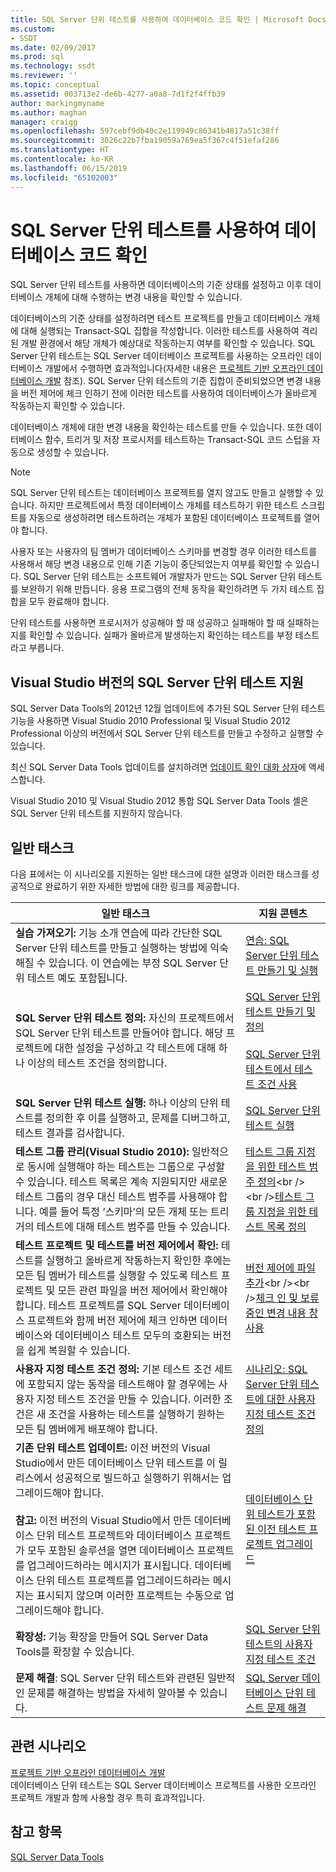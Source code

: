 ```yaml
---
title: SQL Server 단위 테스트를 사용하여 데이터베이스 코드 확인 | Microsoft Docs
ms.custom:
- SSDT
ms.date: 02/09/2017
ms.prod: sql
ms.technology: ssdt
ms.reviewer: ''
ms.topic: conceptual
ms.assetid: 003713e2-de6b-4277-a0a8-7d1f2f4ffb39
author: markingmyname
ms.author: maghan
manager: craigg
ms.openlocfilehash: 597cebf9db40c2e119949c86341b4817a51c38ff
ms.sourcegitcommit: 3026c22b7fba19059a769ea5f367c4f51efaf286
ms.translationtype: HT
ms.contentlocale: ko-KR
ms.lasthandoff: 06/15/2019
ms.locfileid: "65102003"
---
```

# <a name="verifying-database-code-by-using-sql-server-unit-tests"></a>SQL Server 단위 테스트를 사용하여 데이터베이스 코드 확인
SQL Server 단위 테스트를 사용하면 데이터베이스의 기준 상태를 설정하고 이후 데이터베이스 개체에 대해 수행하는 변경 내용을 확인할 수 있습니다.  
  
데이터베이스의 기준 상태를 설정하려면 테스트 프로젝트를 만들고 데이터베이스 개체에 대해 실행되는 Transact\-SQL 집합을 작성합니다. 이러한 테스트를 사용하여 격리된 개발 환경에서 해당 개체가 예상대로 작동하는지 여부를 확인할 수 있습니다. SQL Server 단위 테스트는 SQL Server 데이터베이스 프로젝트를 사용하는 오프라인 데이터베이스 개발에서 수행하면 효과적입니다(자세한 내용은 [프로젝트 기반 오프라인 데이터베이스 개발](../ssdt/project-oriented-offline-database-development.md) 참조). SQL Server 단위 테스트의 기준 집합이 준비되었으면 변경 내용을 버전 제어에 체크 인하기 전에 이러한 테스트를 사용하여 데이터베이스가 올바르게 작동하는지 확인할 수 있습니다.  
  
데이터베이스 개체에 대한 변경 내용을 확인하는 테스트를 만들 수 있습니다. 또한 데이터베이스 함수, 트리거 및 저장 프로시저를 테스트하는 Transact\-SQL 코드 스텁을 자동으로 생성할 수 있습니다.  
  
> [!NOTE]  
> SQL Server 단위 테스트는 데이터베이스 프로젝트를 열지 않고도 만들고 실행할 수 있습니다. 하지만 프로젝트에서 특정 데이터베이스 개체를 테스트하기 위한 테스트 스크립트를 자동으로 생성하려면 테스트하려는 개체가 포함된 데이터베이스 프로젝트를 열어야 합니다.  
  
사용자 또는 사용자의 팀 멤버가 데이터베이스 스키마를 변경할 경우 이러한 테스트를 사용해서 해당 변경 내용으로 인해 기존 기능이 중단되었는지 여부를 확인할 수 있습니다. SQL Server 단위 테스트는 소프트웨어 개발자가 만드는 SQL Server 단위 테스트를 보완하기 위해 만듭니다. 응용 프로그램의 전체 동작을 확인하려면 두 가지 테스트 집합을 모두 완료해야 합니다.  
  
단위 테스트를 사용하면 프로시저가 성공해야 할 때 성공하고 실패해야 할 때 실패하는지를 확인할 수 있습니다. 실패가 올바르게 발생하는지 확인하는 테스트를 부정 테스트라고 부릅니다.  
  
## <a name="visual-studio-editions-support-for-sql-server-unit-tests"></a>Visual Studio 버전의 SQL Server 단위 테스트 지원  
SQL Server Data Tools의 2012년 12월 업데이트에 추가된 SQL Server 단위 테스트 기능을 사용하면 Visual Studio 2010 Professional 및 Visual Studio 2012 Professional 이상의 버전에서 SQL Server 단위 테스트를 만들고 수정하고 실행할 수 있습니다.  
  
최신 SQL Server Data Tools 업데이트를 설치하려면 [업데이트 확인 대화 상자](../ssdt/check-for-updates-dialog-box.md)에 액세스합니다.  
  
Visual Studio 2010 및 Visual Studio 2012 통합 SQL Server Data Tools 셸은 SQL Server 단위 테스트를 지원하지 않습니다.  
  
## <a name="common-tasks"></a>일반 태스크  
다음 표에서는 이 시나리오를 지원하는 일반 태스크에 대한 설명과 이러한 태스크를 성공적으로 완료하기 위한 자세한 방법에 대한 링크를 제공합니다.  
  
|일반 태스크|지원 콘텐츠|  
|----------------|----------------------|  
|**실습 가져오기:** 기능 소개 연습에 따라 간단한 SQL Server 단위 테스트를 만들고 실행하는 방법에 익숙해질 수 있습니다. 이 연습에는 부정 SQL Server 단위 테스트 예도 포함됩니다.|[연습: SQL Server 단위 테스트 만들기 및 실행](../ssdt/walkthrough-creating-and-running-a-sql-server-unit-test.md)|  
|**SQL Server 단위 테스트 정의:** 자신의 프로젝트에서 SQL Server 단위 테스트를 만들어야 합니다. 해당 프로젝트에 대한 설정을 구성하고 각 테스트에 대해 하나 이상의 테스트 조건을 정의합니다.|[SQL Server 단위 테스트 만들기 및 정의](../ssdt/creating-and-defining-sql-server-unit-tests.md)<br /><br />[SQL Server 단위 테스트에서 테스트 조건 사용](../ssdt/using-test-conditions-in-sql-server-unit-tests.md)|  
|**SQL Server 단위 테스트 실행:** 하나 이상의 단위 테스트를 정의한 후 이를 실행하고, 문제를 디버그하고, 테스트 결과를 검사합니다.|[SQL Server 단위 테스트 실행](../ssdt/running-sql-server-unit-tests.md)|  
|**테스트 그룹 관리(Visual Studio 2010):** 일반적으로 동시에 실행해야 하는 테스트는 그룹으로 구성할 수 있습니다. 테스트 목록은 계속 지원되지만 새로운 테스트 그룹의 경우 대신 테스트 범주를 사용해야 합니다. 예를 들어 특정 ‘스키마’의 모든 개체 또는 트리거의 테스트에 대해 테스트 범주를 만들 수 있습니다. |[테스트 그룹 지정을 위한 테스트 범주 정의](https://msdn.microsoft.com/library/dd286595(VS.100).aspx)<br /><br />[테스트 그룹 지정을 위한 테스트 목록 정의](https://msdn.microsoft.com/library/dd286584(VS.100).aspx)|  
|**테스트 프로젝트 및 테스트를 버전 제어에서 확인:** 테스트를 실행하고 올바르게 작동하는지 확인한 후에는 모든 팀 멤버가 테스트를 실행할 수 있도록 테스트 프로젝트 및 모든 관련 파일을 버전 제어에서 확인해야 합니다. 테스트 프로젝트를 SQL Server 데이터베이스 프로젝트와 함께 버전 제어에 체크 인하면 데이터베이스와 데이터베이스 테스트 모두의 호환되는 버전을 쉽게 복원할 수 있습니다.|[버전 제어에 파일 추가](https://msdn.microsoft.com/library/ms181374(VS.100).aspx)<br /><br />[체크 인 및 보류 중인 변경 내용 창 사용](https://msdn.microsoft.com/library/ms245462(VS.100).aspx)|  
|**사용자 지정 테스트 조건 정의:** 기본 테스트 조건 세트에 포함되지 않는 동작을 테스트해야 할 경우에는 사용자 지정 테스트 조건을 만들 수 있습니다. 이러한 조건은 새 조건을 사용하는 테스트를 실행하기 원하는 모든 팀 멤버에게 배포해야 합니다.|[시나리오: SQL Server 단위 테스트에 대한 사용자 지정 테스트 조건 정의](https://msdn.microsoft.com/library/dd193282(VS.100).aspx)|  
|**기존 단위 테스트 업데이트:** 이전 버전의 Visual Studio에서 만든 데이터베이스 단위 테스트를 이 릴리스에서 성공적으로 빌드하고 실행하기 위해서는 업그레이드해야 합니다.<br /><br />**참고:** 이전 버전의 Visual Studio에서 만든 데이터베이스 단위 테스트 프로젝트와 데이터베이스 프로젝트가 모두 포함된 솔루션을 열면 데이터베이스 프로젝트를 업그레이드하라는 메시지가 표시됩니다. 데이터베이스 단위 테스트 프로젝트를 업그레이드하라는 메시지는 표시되지 않으며 이러한 프로젝트는 수동으로 업그레이드해야 합니다.|[데이터베이스 단위 테스트가 포함된 이전 테스트 프로젝트 업그레이드](../ssdt/upgrade-an-older-test-project-containing-database-unit-tests.md)|  
|**확장성:** 기능 확장을 만들어 SQL Server Data Tools를 확장할 수 있습니다.|[SQL Server 단위 테스트의 사용자 지정 테스트 조건](../ssdt/custom-test-conditions-for-sql-server-unit-tests.md)|  
|**문제 해결**: SQL Server 단위 테스트와 관련된 일반적인 문제를 해결하는 방법을 자세히 알아볼 수 있습니다.|[SQL Server 데이터베이스 단위 테스트 문제 해결](../ssdt/troubleshooting-sql-server-database-unit-testing-issues.md)|  
  
## <a name="related-scenarios"></a>관련 시나리오  
[프로젝트 기반 오프라인 데이터베이스 개발](../ssdt/project-oriented-offline-database-development.md)  
데이터베이스 단위 테스트는 SQL Server 데이터베이스 프로젝트를 사용한 오프라인 프로젝트 개발과 함께 사용할 경우 특히 효과적입니다.  
  
## <a name="see-also"></a>참고 항목  
[SQL Server Data Tools](../ssdt/sql-server-data-tools.md)  
  
